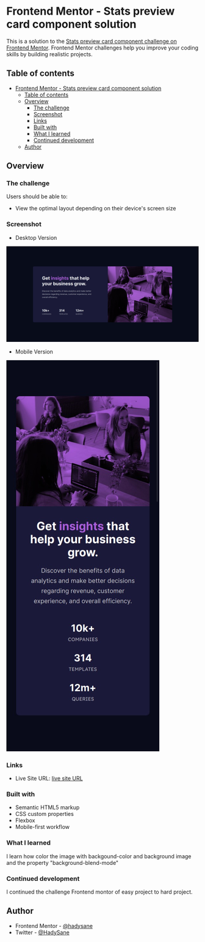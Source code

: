 # Frontend Mentor - Stats preview card component solution

This is a solution to the [Stats preview card component challenge on Frontend Mentor](https://www.frontendmentor.io/challenges/stats-preview-card-component-8JqbgoU62). Frontend Mentor challenges help you improve your coding skills by building realistic projects. 

## Table of contents

- [Frontend Mentor - Stats preview card component solution](#frontend-mentor---stats-preview-card-component-solution)
  - [Table of contents](#table-of-contents)
  - [Overview](#overview)
    - [The challenge](#the-challenge)
    - [Screenshot](#screenshot)
    - [Links](#links)
    - [Built with](#built-with)
    - [What I learned](#what-i-learned)
    - [Continued development](#continued-development)
  - [Author](#author)



## Overview

### The challenge

Users should be able to:

- View the optimal layout depending on their device's screen size

### Screenshot

- Desktop Version
  
![Desktop 1440px](./screenshot/desktop.png)

- Mobile Version 

![Mobile 375px](./screenshot/mobile.jpg)


### Links

- Live Site URL: [ live site URL](https://stats-preview-card-component-hadysane.vercel.app/)


### Built with

- Semantic HTML5 markup
- CSS custom properties
- Flexbox
- Mobile-first workflow


### What I learned

I learn how color the image with backgound-color and background image and 
the property  "background-blend-mode"


### Continued development

I continued the challenge Frontend montor of easy project to hard project.


## Author

- Frontend Mentor - [@hadysane](https://www.frontendmentor.io/profile/hadysane)
- Twitter - [@HadySane](https://twitter.com/HadySane)


